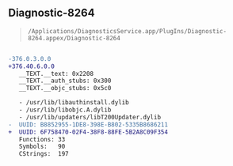 ## Diagnostic-8264

> `/Applications/DiagnosticsService.app/PlugIns/Diagnostic-8264.appex/Diagnostic-8264`

```diff

-376.0.3.0.0
+376.40.6.0.0
   __TEXT.__text: 0x2208
   __TEXT.__auth_stubs: 0x300
   __TEXT.__objc_stubs: 0x5c0

   - /usr/lib/libauthinstall.dylib
   - /usr/lib/libobjc.A.dylib
   - /usr/lib/updaters/libT200Updater.dylib
-  UUID: B8852955-1DE8-398E-B802-5335B8686211
+  UUID: 6F758470-02F4-38F8-88FE-5B2A8C09F354
   Functions: 33
   Symbols:   90
   CStrings:  197

```

